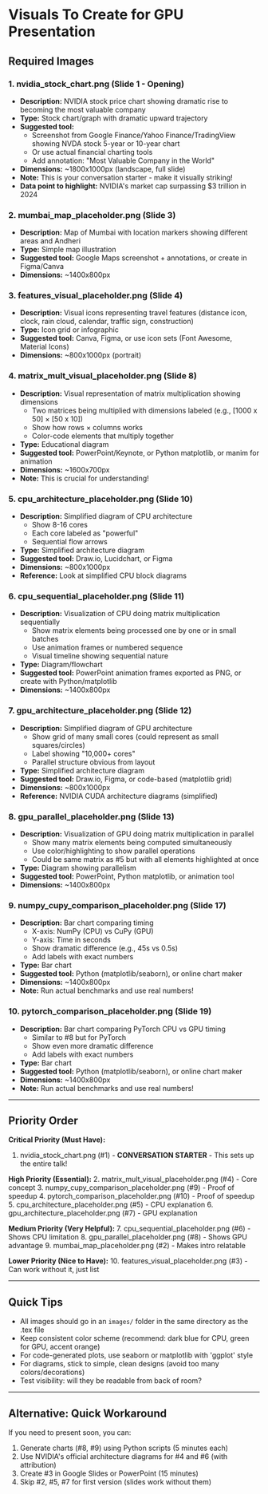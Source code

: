 # Visuals To Create for GPU Presentation

## Required Images

### 1. **nvidia_stock_chart.png** (Slide 1 - Opening)
- **Description:** NVIDIA stock price chart showing dramatic rise to becoming the most valuable company
- **Type:** Stock chart/graph with dramatic upward trajectory
- **Suggested tool:** 
  - Screenshot from Google Finance/Yahoo Finance/TradingView showing NVDA stock 5-year or 10-year chart
  - Or use actual financial charting tools
  - Add annotation: "Most Valuable Company in the World"
- **Dimensions:** ~1800x1000px (landscape, full slide)
- **Note:** This is your conversation starter - make it visually striking!
- **Data point to highlight:** NVIDIA's market cap surpassing $3 trillion in 2024

### 2. **mumbai_map_placeholder.png** (Slide 3)
- **Description:** Map of Mumbai with location markers showing different areas and Andheri
- **Type:** Simple map illustration
- **Suggested tool:** Google Maps screenshot + annotations, or create in Figma/Canva
- **Dimensions:** ~1400x800px

### 3. **features_visual_placeholder.png** (Slide 4)
- **Description:** Visual icons representing travel features (distance icon, clock, rain cloud, calendar, traffic sign, construction)
- **Type:** Icon grid or infographic
- **Suggested tool:** Canva, Figma, or use icon sets (Font Awesome, Material Icons)
- **Dimensions:** ~800x1000px (portrait)

### 4. **matrix_mult_visual_placeholder.png** (Slide 8)
- **Description:** Visual representation of matrix multiplication showing dimensions
  - Two matrices being multiplied with dimensions labeled (e.g., [1000 x 50] × [50 x 10])
  - Show how rows × columns works
  - Color-code elements that multiply together
- **Type:** Educational diagram
- **Suggested tool:** PowerPoint/Keynote, or Python matplotlib, or manim for animation
- **Dimensions:** ~1600x700px
- **Note:** This is crucial for understanding!

### 5. **cpu_architecture_placeholder.png** (Slide 10)
- **Description:** Simplified diagram of CPU architecture
  - Show 8-16 cores
  - Each core labeled as "powerful"
  - Sequential flow arrows
- **Type:** Simplified architecture diagram
- **Suggested tool:** Draw.io, Lucidchart, or Figma
- **Dimensions:** ~800x1000px
- **Reference:** Look at simplified CPU block diagrams

### 6. **cpu_sequential_placeholder.png** (Slide 11)
- **Description:** Visualization of CPU doing matrix multiplication sequentially
  - Show matrix elements being processed one by one or in small batches
  - Use animation frames or numbered sequence
  - Visual timeline showing sequential nature
- **Type:** Diagram/flowchart
- **Suggested tool:** PowerPoint animation frames exported as PNG, or create with Python/matplotlib
- **Dimensions:** ~1400x800px

### 7. **gpu_architecture_placeholder.png** (Slide 12)
- **Description:** Simplified diagram of GPU architecture
  - Show grid of many small cores (could represent as small squares/circles)
  - Label showing "10,000+ cores"
  - Parallel structure obvious from layout
- **Type:** Simplified architecture diagram
- **Suggested tool:** Draw.io, Figma, or code-based (matplotlib grid)
- **Dimensions:** ~800x1000px
- **Reference:** NVIDIA CUDA architecture diagrams (simplified)

### 8. **gpu_parallel_placeholder.png** (Slide 13)
- **Description:** Visualization of GPU doing matrix multiplication in parallel
  - Show many matrix elements being computed simultaneously
  - Use color/highlighting to show parallel operations
  - Could be same matrix as #5 but with all elements highlighted at once
- **Type:** Diagram showing parallelism
- **Suggested tool:** PowerPoint, Python matplotlib, or animation tool
- **Dimensions:** ~1400x800px

### 9. **numpy_cupy_comparison_placeholder.png** (Slide 17)
- **Description:** Bar chart comparing timing
  - X-axis: NumPy (CPU) vs CuPy (GPU)
  - Y-axis: Time in seconds
  - Show dramatic difference (e.g., 45s vs 0.5s)
  - Add labels with exact numbers
- **Type:** Bar chart
- **Suggested tool:** Python (matplotlib/seaborn), or online chart maker
- **Dimensions:** ~1400x800px
- **Note:** Run actual benchmarks and use real numbers!

### 10. **pytorch_comparison_placeholder.png** (Slide 19)
- **Description:** Bar chart comparing PyTorch CPU vs GPU timing
  - Similar to #8 but for PyTorch
  - Show even more dramatic difference
  - Add labels with exact numbers
- **Type:** Bar chart
- **Suggested tool:** Python (matplotlib/seaborn), or online chart maker
- **Dimensions:** ~1400x800px
- **Note:** Run actual benchmarks and use real numbers!

---

## Priority Order

**Critical Priority (Must Have):**
1. nvidia_stock_chart.png (#1) - **CONVERSATION STARTER** - This sets up the entire talk!

**High Priority (Essential):**
2. matrix_mult_visual_placeholder.png (#4) - Core concept
3. numpy_cupy_comparison_placeholder.png (#9) - Proof of speedup
4. pytorch_comparison_placeholder.png (#10) - Proof of speedup
5. cpu_architecture_placeholder.png (#5) - CPU explanation
6. gpu_architecture_placeholder.png (#7) - GPU explanation

**Medium Priority (Very Helpful):**
7. cpu_sequential_placeholder.png (#6) - Shows CPU limitation
8. gpu_parallel_placeholder.png (#8) - Shows GPU advantage
9. mumbai_map_placeholder.png (#2) - Makes intro relatable

**Lower Priority (Nice to Have):**
10. features_visual_placeholder.png (#3) - Can work without it, just list

---

## Quick Tips

- All images should go in an `images/` folder in the same directory as the .tex file
- Keep consistent color scheme (recommend: dark blue for CPU, green for GPU, accent orange)
- For code-generated plots, use seaborn or matplotlib with 'ggplot' style
- For diagrams, stick to simple, clean designs (avoid too many colors/decorations)
- Test visibility: will they be readable from back of room?

---

## Alternative: Quick Workaround

If you need to present soon, you can:
1. Generate charts (#8, #9) using Python scripts (5 minutes each)
2. Use NVIDIA's official architecture diagrams for #4 and #6 (with attribution)
3. Create #3 in Google Slides or PowerPoint (15 minutes)
4. Skip #2, #5, #7 for first version (slides work without them)

